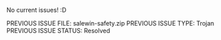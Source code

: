 No current issues! :D


PREVIOUS ISSUE FILE: salewin-safety.zip 
PREVIOUS ISSUE TYPE: Trojan
PREVIOUS ISSUE STATUS: Resolved

